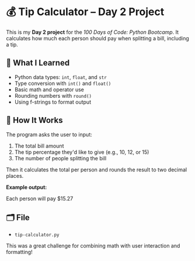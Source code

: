 # 💰 Tip Calculator – Day 2 Project

This is my **Day 2 project** for the *100 Days of Code: Python Bootcamp*. It calculates how much each person should pay when splitting a bill, including a tip.

## 🧠 What I Learned

- Python data types: `int`, `float`, and `str`
- Type conversion with `int()` and `float()`
- Basic math and operator use
- Rounding numbers with `round()`
- Using f-strings to format output

## 🚀 How It Works

The program asks the user to input:
1. The total bill amount
2. The tip percentage they'd like to give (e.g., 10, 12, or 15)
3. The number of people splitting the bill

Then it calculates the total per person and rounds the result to two decimal places.

**Example output:**

Each person will pay $15.27

## 🗂️ File
- `tip-calculator.py`

This was a great challenge for combining math with user interaction and formatting!
